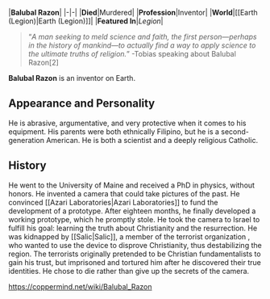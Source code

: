 |**Balubal Razon**|
|-|-|
|**Died**|Murdered|
|**Profession**|Inventor|
|**World**|[[Earth (Legion)\|Earth (Legion)]]|
|**Featured In**|*Legion*|

>“*A man seeking to meld science and faith, the first person—perhaps in the history of mankind—to actually find a way to apply science to the ultimate truths of religion.*”
\-Tobias speaking about Balubal Razon[2]


**Balubal Razon** is an inventor on Earth.

## Appearance and Personality
He is abrasive, argumentative, and very protective when it comes to his equipment. His parents were both ethnically Filipino, but he is a second-generation American. He is both a scientist and a deeply religious Catholic.

## History
He went to the University of Maine and received a PhD in physics, without honors. He invented a camera that could take pictures of the past. He convinced [[Azari Laboratories\|Azari Laboratories]] to fund the development of a prototype. After eighteen months, he finally developed a working prototype, which he promptly stole.
He took the camera to Israel to fulfill his goal: learning the truth about Christianity and the resurrection. He was kidnapped by [[Salic\|Salic]], a member of the terrorist organization , who wanted to use the device to disprove Christianity, thus destabilizing the region. The terrorists originally pretended to be Christian fundamentalists to gain his trust, but imprisoned and tortured him after he discovered their true identities. He chose to die rather than give up the secrets of the camera.



https://coppermind.net/wiki/Balubal_Razon